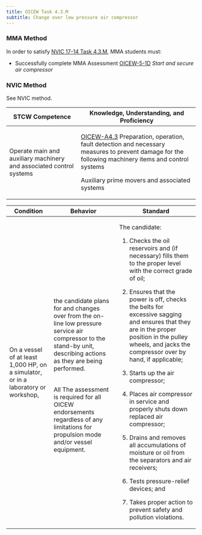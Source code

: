 ```yaml
---
title: OICEW Task 4.3.M 
subtitle: Change over low pressure air compressor
---
```



### MMA Method

In order to satisfy  [NVIC 17-14  Task  4.3.M](/stcw23/assets/images/nvic-17-14.pdf), MMA students must:

* Successfully complete MMA Assessment  [OICEW-5-1D](OICEW-5-1D) *Start and secure air compressor*


### NVIC Method

<a onclick="togglevisibility('nvic_methods')" >See NVIC method.</a>

<div id='nvic_methods' class='hide'>

<table>
<thead>
<tr>
<th class='forty'> STCW Competence </th>
<th class='sixty'> Knowledge, Understanding, and Proficiency </th>
</tr>
</thead>




<tbody>
<tr><td markdown='1'>

Operate main and auxiliary machinery and associated control systems

</td><td markdown='1'>

[OICEW-A4.3](../../tables/31.html#OICEW-A4.3) Preparation, operation, fault detection and necessary measures to prevent damage for the following machinery items and control systems 

Auxiliary prime movers and associated systems

</td></tr>


</tbody>
</table>


<table>
<thead>
<tr><th class='twenty'>  Condition </th><th class='twenty'> Behavior </th><th  class='sixty'>Standard </th></tr>
</thead>
<tbody >



<tr><td markdown='1'>

On a vessel of at least 1,000 HP, on a simulator, or in a laboratory or workshop,

</td><td markdown='1'>

the candidate plans for and changes over from the on-line low pressure service air compressor to the stand-by unit, describing actions as they are being performed.

<br>

<div class="tooltip">All
<span class="tooltiptext">
The assessment is required for all OICEW endorsements regardless of any limitations for propulsion mode and/or vessel equipment.
</span>
</div>


</td><td markdown='1'>

The candidate:

1. Checks the oil reservoirs and (if necessary) fills them to the proper level with the correct grade of oil;

2. Ensures that the power is off, checks the belts for excessive sagging and ensures that they are in the proper position in the pulley wheels, and jacks the compressor over by hand, if applicable;

3. Starts up the air compressor;

4. Places air compressor in service and properly shuts down replaced air compressor;

5. Drains and removes all accumulations of moisture or oil from the separators and air receivers;

6. Tests pressure-relief devices; and

7. Takes proper action to prevent safety and pollution violations.

</td></tr>
</tbody>
</table>
</div>
